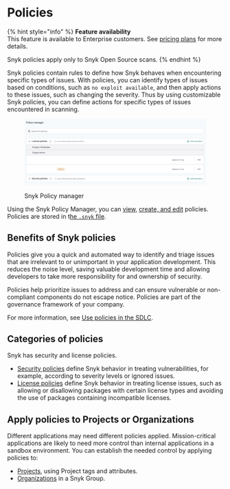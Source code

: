 # Policies

{% hint style="info" %}
**Feature availability**\
This feature is available to Enterprise customers. See [pricing plans](https://snyk.io/plans/) for more details.

Snyk policies apply only to Snyk Open Source scans.
{% endhint %}

Snyk policies contain rules to define how Snyk behaves when encountering specific types of issues. With policies, you can identify types of issues based on conditions, such as `no exploit available`, and then apply actions to these issues, such as changing the severity. Thus by using customizable Snyk policies, you can define actions for specific types of issues encountered in scanning.

<div align="left">

<figure><img src="../../.gitbook/assets/image (112) (1) (1) (1) (1) (1) (1) (1) (1) (1) (1) (2) (1) (2) (3).png" alt="Snyk Policy manager"><figcaption><p>Snyk Policy manager</p></figcaption></figure>

</div>

Using the Snyk Policy Manager, you can [view](view-policies.md), [create, and edit](create-and-edit-policies.md) policies. Policies are stored in t[he `.snyk` file](the-.snyk-file.md).

## Benefits of Snyk policies

Policies give you a quick and automated way to identify and triage issues that are irrelevant to or unimportant in your application development. This reduces the noise level, saving valuable development time and allowing developers to take more responsibility for and ownership of security.

Policies help prioritize issues to address and can ensure vulnerable or non-compliant components do not escape notice. Policies are part of the governance framework of your company.

For more information, see [Use policies in the SDLC](use-policies-in-the-sdlc.md).

## Categories of policies

Snyk has security and license policies.

* [Security policies](security-policies/) define Snyk behavior in treating vulnerabilities, for example, according to severity levels or ignored issues.
* [License policies](license-policies/) define Snyk behavior in treating license issues, such as allowing or disallowing packages with certain license types and avoiding the use of packages containing incompatible licenses.

## Apply **policies to  Projects or Organizations**

Different applications may need different policies applied. Mission-critical applications are likely to need more control than internal applications in a sandbox environment. You can establish the needed control by applying policies to:

* [Projects](apply-a-policy-to-projects.md), using Project tags and attributes.
* [Organizations](apply-a-policy-to-organizations.md) in a Snyk Group.
